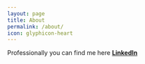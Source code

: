 ```yaml
---
layout: page
title: About
permalink: /about/
icon: glyphicon-heart
---
```


Professionally you can find me here **[LinkedIn](https://in.linkedin.com/in/prashantpadmanabhan)**

 